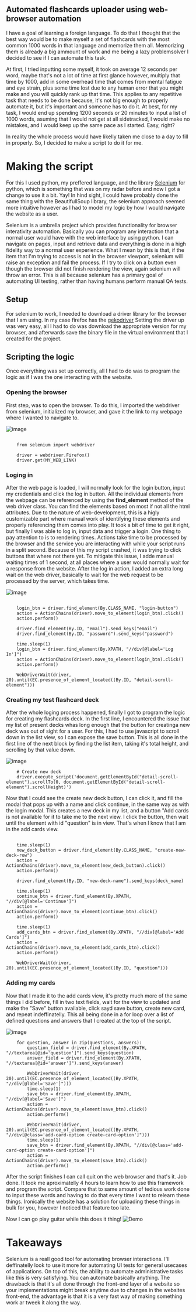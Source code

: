 ## Automated flashcards uploader using web-browser automation
I have a goal of learning a foreign language. To do that I thought that the best way would be to make myself a set of flashcards with the most common 1000 words in that language and memorize them all. Memorizing them is already a big ammount of work and me being a lazy problemsolver I decided to see if I can automate this task.

At first, I tried inputting some myself, it took on average 12 seconds per word, maybe that's not a lot of time at first glance however, multiply that time by 1000, add in some overhead time that comes from mental fatigue and eye strain, plus some time lost due to any human error that you might make and you will quickly rank up that time. This applies to any repetitive task that needs to be done because, it's not big enough to properly automate it, but it's important and someone has to do it. At best, for my task, I would end up spending 1200 seconds or 20 minutes to input a list of 1000 words, asuming that I would not get at all sidetracked, I would make no mistakes, and I would keep up the same pace as I started. Easy, right?

In reality the whole process would have likelly taken me close to a day to fill in properly. So, I decided to make a script to do it for me.

# Making the script
For this I used python, my preffered language, and the library [Selenium](https://www.selenium.dev/) for python, which is something that was on my radar before and now I got a change to use it a bit. Yay! In hind sight, I could have probably done the same thing with the BeautifullSoup library, the selenium approach seemed more intuitive however as I had to model my logic by how I would navigate the website as a user.

Selenium is a umbrella project which provides functionality for browser interativity automation. Basically you can program any interaction that a normal user would have with the web interface by using python. I can navigate on pages, input and retrieve data and everything is done in a high fidelity way to a normal user experience. What I mean by this is that, if the item that I'm trying to access is not in the browser viewport, selenium will raise an exception and fail the process. If I try to click on a button even though the browser did not finish rendering the view, again selenium will throw an error. This is all because selenium has a primary goal of automating UI testing, rather than having humans perform manual QA tests. 

## Setup
For selenium to work, I needed to download a driver library for the browser that I am using. In my case firefox has the [gekodriver](https://github.com/mozilla/geckodriver/releases) Setting the driver up was very easy, all I had to do was download the appropriate version for my browser, and afterwards save the binary file in the virtual environment that I created for the project.

## Scripting the logic
Once everything was set up correctly, all I had to do was to program the logic as if I was the one interacting with the website.

### Opening the browser
First step, was to open the browser. To do this, I imported the webdriver from selenium, initialized my browser, and gave it the link to my webpage where I wanted to navigate to.

![image](https://user-images.githubusercontent.com/13846875/149632984-ae759824-4097-47fb-a202-890a93d1d25a.png)

```
    
    from selenium import webdriver
  
    driver = webdriver.Firefox()
    driver.get(MY_WEB_LINK)
```



### Loging in
After the web page is loaded, I will normally look for the login button, input my credentials and click the log in button. All the individual elements from the webpage can be referenced by using the **find_element** method of the web driver class. You can find the elements based on most if not all the html attributes. Due to the nature of web-development, this is a higly customizable part where manual work of identifying these elements and properly referencing them comes into play. It took a bit of time to get it right, but finally I was able to log in, input data and trigger a login. One thing to pay attention to is to rendering times. Actions take time to be processed by the browser and the service you are interacting with while your script runs in a split second. Because of this my script crashed, it was trying to click buttons that where not there yet. To mitigate this issue, I adde manual waiting times of 1 second, at all places where a user would normally wait for a response from the website. After the log in action, I added an extra long wait on the web driver, basically to wait for the web request to be processed by the server, which takes time.

![image](https://user-images.githubusercontent.com/13846875/149633049-16f7007c-fa73-4ad2-8f2f-f44782353cd8.png)

```
    
    login_btn = driver.find_element(By.CLASS_NAME, "login-button")
    action = ActionChains(driver).move_to_element(login_btn).click()
    action.perform()

    driver.find_element(By.ID, "email").send_keys("email")
    driver.find_element(By.ID, "password").send_keys("password")

    time.sleep(1)
    login_btn = driver.find_element(By.XPATH, "//div[@label='Log In']")
    action = ActionChains(driver).move_to_element(login_btn).click()
    action.perform()

    WebDriverWait(driver, 20).until(EC.presence_of_element_located((By.ID, "detail-scroll-element")))

```

### Creating my test flashcard deck
After the whole loging process happened, finally I got to program the logic for creating my flashcards deck. In the first line, I encountered the issue that my list of present decks whas long enough that the button for creatinga new deck was out of sight for a user. For this, I had to use javascript to scroll down in the list view, so I can expose the save button. This is all done in the first line of the next block by finding the list item, taking it's total height, and scrolling by that value down.

![image](https://user-images.githubusercontent.com/13846875/149633084-cb70ae74-dec6-4138-9cb3-e2d3333fc8a6.png)

```
    # Create new deck
    driver.execute_script('document.getElementById("detail-scroll-element").scrollTo(0, document.getElementById("detail-scroll-element").scrollHeight)')
```

Now that I could see the create new deck button, I can click it, and fill the modal that pops up with a name and click continue, in the same way as with the login modal. This creates a new deck in my list, and a button "Add cards is not available for it to take me to the next view. I click the button, then wait until the element with id "question" is in view. That's when I know that I am in the add cards view.

```
    
    time.sleep(1)
    new_deck_button = driver.find_element(By.CLASS_NAME, "create-new-deck-row")
    action = ActionChains(driver).move_to_element(new_deck_button).click()
    action.perform()

    driver.find_element(By.ID, "new-deck-name").send_keys(deck_name)

    time.sleep(1)
    continue_btn = driver.find_element(By.XPATH, "//div[@label='Continue']")
    action = ActionChains(driver).move_to_element(continue_btn).click()
    action.perform()

    time.sleep(1)
    add_cards_btn = driver.find_element(By.XPATH, "//div[@label='Add Cards']")
    action = ActionChains(driver).move_to_element(add_cards_btn).click()
    action.perform()

    WebDriverWait(driver, 20).until(EC.presence_of_element_located((By.ID, "question")))

```

### Adding my cards
Now that I made it to the add cards view, it's pretty much more of the same things I did before, fill in two text fields, wait for the view to updated and make the "Save" button available, click sayd save button, create new card, and repeat indeffinatelly. This all being done in a for loop over a list of defined questions and answers that I created at the top of the script.

![image](https://user-images.githubusercontent.com/13846875/149633104-6f064b26-3ffe-4e63-af7a-4857671a4062.png)

```
    for question, answer in zip(questions, answers):
        question_field = driver.find_element(By.XPATH, "//textarea[@id='question']").send_keys(question)
        answer_field = driver.find_element(By.XPATH, "//textarea[@id='answer']").send_keys(answer)

        WebDriverWait(driver, 20).until(EC.presence_of_element_located((By.XPATH, "//div[@label='Save']")))
        time.sleep(1)
        save_btn = driver.find_element(By.XPATH, "//div[@label='Save']")
        action = ActionChains(driver).move_to_element(save_btn).click()
        action.perform()

        WebDriverWait(driver, 20).until(EC.presence_of_element_located((By.XPATH, "//div[@class='add-card-option create-card-option']")))
        time.sleep(1)
        save_btn = driver.find_element(By.XPATH, "//div[@class='add-card-option create-card-option']")
        action = ActionChains(driver).move_to_element(save_btn).click()
        action.perform()
```

After the script finishes I can call quit on the web browser and that's it. Job done. It took me aproximatelly 4 hours to learn how to use this framework and program the script. Compare that to same amount of tedious work done to input these words and having to do that every time I want to relearn these things. Ironically the website has a solution for uploading these things in bulk for you, however I noticed that feature too late.

Now I can go play guitar while this does it thing!
![Demo](https://github.com/iustin94/automated_flashcards/blob/main/demo.gif?raw=true)


# Takeaways
Selenium is a reall good tool for automating browser interactions. I'll deffinatelly look to use it more for automating UI tests for general usecases of applications. On top of this, the ability to automate administrative tasks like this is very satisfying. You can automate basically anything. The drawback is that it's all done through the front-end layer of a website so your implementations might break anytime due to changes in the websites front-end, the advantage is that it is a very fast way of making something work ar tweek it along the way.
